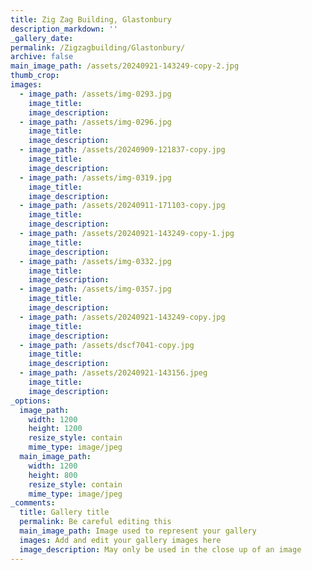 ```yaml
---
title: Zig Zag Building, Glastonbury
description_markdown: ''
_gallery_date:
permalink: /Zigzagbuilding/Glastonbury/
archive: false
main_image_path: /assets/20240921-143249-copy-2.jpg
thumb_crop:
images:
  - image_path: /assets/img-0293.jpg
    image_title:
    image_description:
  - image_path: /assets/img-0296.jpg
    image_title:
    image_description:
  - image_path: /assets/20240909-121837-copy.jpg
    image_title:
    image_description:
  - image_path: /assets/img-0319.jpg
    image_title:
    image_description:
  - image_path: /assets/20240911-171103-copy.jpg
    image_title:
    image_description:
  - image_path: /assets/20240921-143249-copy-1.jpg
    image_title:
    image_description:
  - image_path: /assets/img-0332.jpg
    image_title:
    image_description:
  - image_path: /assets/img-0357.jpg
    image_title:
    image_description:
  - image_path: /assets/20240921-143249-copy.jpg
    image_title:
    image_description:
  - image_path: /assets/dscf7041-copy.jpg
    image_title:
    image_description:
  - image_path: /assets/20240921-143156.jpeg
    image_title:
    image_description:
_options:
  image_path:
    width: 1200
    height: 1200
    resize_style: contain
    mime_type: image/jpeg
  main_image_path:
    width: 1200
    height: 800
    resize_style: contain
    mime_type: image/jpeg
_comments:
  title: Gallery title
  permalink: Be careful editing this
  main_image_path: Image used to represent your gallery
  images: Add and edit your gallery images here
  image_description: May only be used in the close up of an image
---
```

